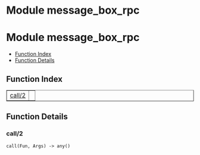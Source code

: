 Module message_box_rpc
======================


<h1>Module message_box_rpc</h1>

* [Function Index](#index)
* [Function Details](#functions)






<h2><a name="index">Function Index</a></h2>



<table width="100%" border="1" cellspacing="0" cellpadding="2" summary="function index"><tr><td valign="top"><a href="#call-2">call/2</a></td><td></td></tr></table>




<h2><a name="functions">Function Details</a></h2>


<a name="call-2"></a>

<h3>call/2</h3>





`call(Fun, Args) -> any()`

